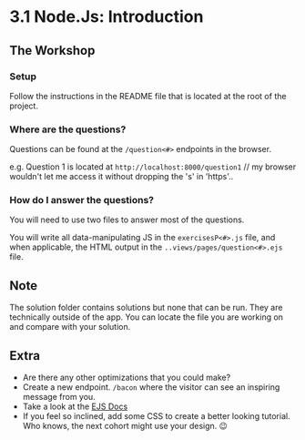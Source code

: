 # 3.1 Node.Js: Introduction

## The Workshop

### Setup

Follow the instructions in the README file that is located at the root of the project.

### Where are the questions?

Questions can be found at the `/question<#>` endpoints in the browser. 

e.g. Question 1 is located at `http://localhost:8000/question1`  // my browser wouldn't let me access it without dropping the 's' in 'https'..

### How do I answer the questions?

You will need to use two files to answer most of the questions.

You will write all data-manipulating JS in the `exercisesP<#>.js` file, and when applicable, the HTML output in the `..views/pages/question<#>.ejs` file.

## Note

The solution folder contains solutions but none that can be run. They are technically outside of the app. You can locate the file you are working on and compare with your solution.

## Extra

- Are there any other optimizations that you could make?
- Create a new endpoint. `/bacon` where the visitor can see an inspiring message from you.
- Take a look at the [EJS Docs](https://ejs.co/#docs/)
- If you feel so inclined, add some CSS to create a better looking tutorial. Who knows, the next cohort might use your design. 😉
